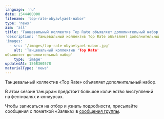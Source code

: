 ```yaml
---
language: 'ru'
date: 1544400000
filename: 'top-rate-obyavlyaet-nabor'
type: 'news'
aim: 'all'
title: 'Танцевальный коллектив Top Rate объявляет дополнительный набор'
'description: 'Танцевальный коллектив Top Rate объявляет дополнительный набор'
'images:
  - src: '/images/top-rate-obyavlyaet-nabor.jpg'
    alt: 'Танцевальный коллектив 'Top Rate'
объявляет дополнительный набор'
    type: 'image'
updatedAt: 1568360578
materialType: 'news'
---
```

Танцевальный коллектив «Top Rate» объявляет дополнительный набор.

В этом сезоне танцорам предстоит большое количество выступлений на фестивалях и конкурсах.

Чтобы записаться на отбор и узнать подробности, присылайте сообщения с пометкой «Заявка» в [сообщения группы](https://vk.me/top_rate_dance).
